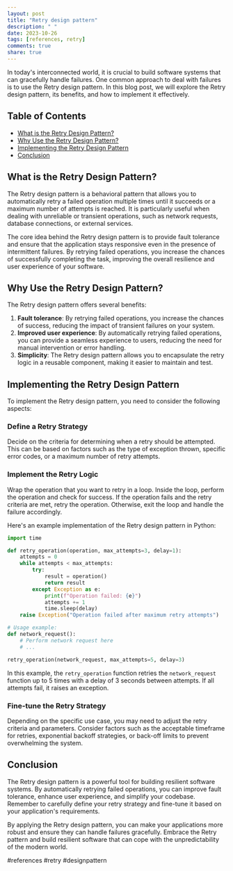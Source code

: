 ```yaml
---
layout: post
title: "Retry design pattern"
description: " "
date: 2023-10-26
tags: [references, retry]
comments: true
share: true
---
```


In today's interconnected world, it is crucial to build software systems that can gracefully handle failures. One common approach to deal with failures is to use the Retry design pattern. In this blog post, we will explore the Retry design pattern, its benefits, and how to implement it effectively.

## Table of Contents
- [What is the Retry Design Pattern?](#what-is-the-retry-design-pattern)
- [Why Use the Retry Design Pattern?](#why-use-the-retry-design-pattern)
- [Implementing the Retry Design Pattern](#implementing-the-retry-design-pattern)
- [Conclusion](#conclusion)

<a name="what-is-the-retry-design-pattern"></a>
## What is the Retry Design Pattern?

The Retry design pattern is a behavioral pattern that allows you to automatically retry a failed operation multiple times until it succeeds or a maximum number of attempts is reached. It is particularly useful when dealing with unreliable or transient operations, such as network requests, database connections, or external services.

The core idea behind the Retry design pattern is to provide fault tolerance and ensure that the application stays responsive even in the presence of intermittent failures. By retrying failed operations, you increase the chances of successfully completing the task, improving the overall resilience and user experience of your software.

<a name="why-use-the-retry-design-pattern"></a>
## Why Use the Retry Design Pattern?

The Retry design pattern offers several benefits:

1. **Fault tolerance**: By retrying failed operations, you increase the chances of success, reducing the impact of transient failures on your system.
2. **Improved user experience**: By automatically retrying failed operations, you can provide a seamless experience to users, reducing the need for manual intervention or error handling.
3. **Simplicity**: The Retry design pattern allows you to encapsulate the retry logic in a reusable component, making it easier to maintain and test.

<a name="implementing-the-retry-design-pattern"></a>
## Implementing the Retry Design Pattern

To implement the Retry design pattern, you need to consider the following aspects:

### Define a Retry Strategy

Decide on the criteria for determining when a retry should be attempted. This can be based on factors such as the type of exception thrown, specific error codes, or a maximum number of retry attempts.

### Implement the Retry Logic

Wrap the operation that you want to retry in a loop. Inside the loop, perform the operation and check for success. If the operation fails and the retry criteria are met, retry the operation. Otherwise, exit the loop and handle the failure accordingly.

Here's an example implementation of the Retry design pattern in Python:

```python
import time

def retry_operation(operation, max_attempts=3, delay=1):
    attempts = 0
    while attempts < max_attempts:
        try:
            result = operation()
            return result
        except Exception as e:
            print(f"Operation failed: {e}")
            attempts += 1
            time.sleep(delay)
    raise Exception("Operation failed after maximum retry attempts")

# Usage example:
def network_request():
    # Perform network request here
    # ...

retry_operation(network_request, max_attempts=5, delay=3)
```

In this example, the `retry_operation` function retries the `network_request` function up to 5 times with a delay of 3 seconds between attempts. If all attempts fail, it raises an exception.

### Fine-tune the Retry Strategy

Depending on the specific use case, you may need to adjust the retry criteria and parameters. Consider factors such as the acceptable timeframe for retries, exponential backoff strategies, or back-off limits to prevent overwhelming the system.

<a name="conclusion"></a>
## Conclusion

The Retry design pattern is a powerful tool for building resilient software systems. By automatically retrying failed operations, you can improve fault tolerance, enhance user experience, and simplify your codebase. Remember to carefully define your retry strategy and fine-tune it based on your application's requirements.

By applying the Retry design pattern, you can make your applications more robust and ensure they can handle failures gracefully. Embrace the Retry pattern and build resilient software that can cope with the unpredictability of the modern world.

#references #retry #designpattern